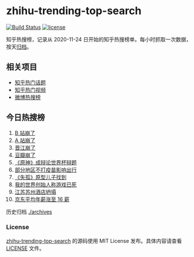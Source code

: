 # zhihu-trending-top-search

[![Build Status](https://github.com/justjavac/zhihu-trending-top-search/workflows/ci/badge.svg?branch=main)](https://github.com/justjavac/zhihu-trending-top-search/actions)
[![license](https://img.shields.io/github/license/justjavac/zhihu-trending-top-search)](https://github.com/justjavac/zhihu-trending-top-search/blob/main/LICENSE)

知乎热搜榜，记录从 2020-11-24 日开始的知乎热搜榜单。每小时抓取一次数据，按天[归档](./archives)。

## 相关项目

- [知乎热门话题](https://github.com/justjavac/zhihu-trending-hot-questions)
- [知乎热门视频](https://github.com/justjavac/zhihu-trending-hot-video)
- [微博热搜榜](https://github.com/justjavac/weibo-trending-hot-search)

## 今日热搜榜

<!-- BEGIN -->
<!-- 最后更新时间 Wed Jul 14 2021 03:04:34 GMT+0800 (China Standard Time) -->

1. [B 站崩了](https://www.zhihu.com/search?q=b站崩了)
1. [A 站崩了](https://www.zhihu.com/search?q=A站崩了)
1. [晋江崩了](https://www.zhihu.com/search?q=晋江崩了)
1. [豆瓣崩了](https://www.zhihu.com/search?q=豆瓣崩了)
1. [《原神》成辩论世界杯辩题](https://www.zhihu.com/search?q=原神)
1. [部分地区不打疫苗影响出行](https://www.zhihu.com/search?q=疫苗)
1. [《失孤》原型儿子找到](https://www.zhihu.com/search?q=失孤)
1. [我的世界创始人称游戏已死](https://www.zhihu.com/search?q=我的世界)
1. [江苏苏州酒店坍塌](https://www.zhihu.com/search?q=酒店坍塌)
1. [京东平均年薪涨至 16 薪](https://www.zhihu.com/search?q=京东)

<!-- END -->

历史归档 [./archives](./archives)

### License

[zhihu-trending-top-search](https://github.com/justjavac/zhihu-trending-top-search)
的源码使用 MIT License 发布。具体内容请查看 [LICENSE](./LICENSE) 文件。
